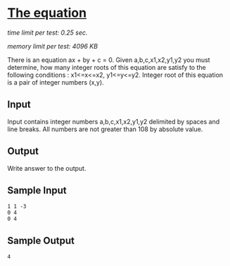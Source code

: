 # [The equation](http://acm.sgu.ru/problem.php?contest=0&problem=106)

_time limit per test: 0.25 sec._

_memory limit per test: 4096 KB_

There is an equation ax + by + c = 0. Given a,b,c,x1,x2,y1,y2 you must determine, how many integer roots of this equation are satisfy to the following conditions : x1<=x<=x2,   y1<=y<=y2. Integer root of this equation is a pair of integer numbers (x,y).

## Input

Input contains integer numbers a,b,c,x1,x2,y1,y2 delimited by spaces and line breaks. All numbers are not greater than 108 by absolute value.

## Output

Write answer to the output.

## Sample Input
```
1 1 -3
0 4
0 4
```

## Sample Output
```
4
```
